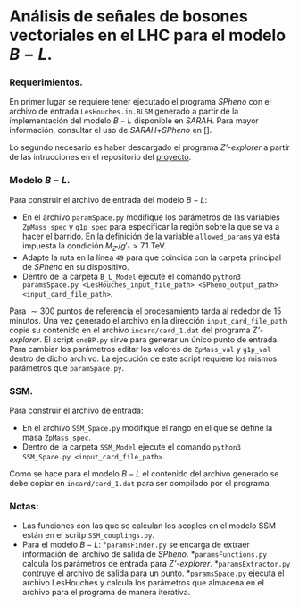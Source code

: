 # Análisis de señales de bosones vectoriales en el LHC para el modelo $B-L$.

### Requerimientos.
En primer lugar se requiere tener ejecutado el programa *SPheno* con el archivo de entrada `LesHouches.in.BLSM` generado a partir de la implementación del modelo $B-L$ disponible en *SARAH*. Para mayor información, consultar el uso de *SARAH*+*SPheno* en [].

Lo segundo necesario es haber descargado el programa *Z'-explorer* a partir de las intrucciones en el repositorio del [proyecto](https://github.com/ro-sanda/Z--explorer).

### Modelo $B-L$.

Para construir el archivo de entrada del modelo $B-L$:
* En el archivo `paramSpace.py` modifique los parámetros de las variables `ZpMass_spec` y `g1p_spec` para especificar la región sobre la que se va a hacer el barrido. En la definición de la variable `allowed_params` ya está impuesta la condición $M_{Z'}/g'_1>7.1\ \text{TeV}$.
* Adapte la ruta en la línea `49` para que coincida con la carpeta principal de *SPheno* en su dispositivo.
* Dentro de la carpeta `B_L_Model` ejecute el comando `python3 paramsSpace.py <LesHouches_input_file_path> <SPheno_output_path> <input_card_file_path>`.

Para $\sim 300$ puntos de referencia el procesamiento tarda al rededor de $15$ minutos. Una vez generado el archivo en la dirección `input_card_file_path` copie su contenido en el archivo `incard/card_1.dat` del programa *Z'-explorer*. El script `oneBP.py` sirve para generar un único punto de entrada. Para cambiar los parámetros editar los valores de `ZpMass_val` y `g1p_val` dentro de dicho archivo. La ejecución de este script requiere los mismos parámetros que `paramSpace.py`.

### SSM.

Para construir el archivo de entrada:
* En el archivo `SSM_Space.py` modifique el rango en el que se define la masa `ZpMass_spec`.
* Dentro de la carpeta `SSM_Model` ejecute el comando `python3 SSM_Space.py <input_card_file_path>`.

Como se hace para el modelo $B-L$ el contenido del archivo generado se debe copiar en `incard/card_1.dat` para ser compilado por el programa.

### Notas:

* Las funciones con las que se calculan los acoples en el modelo SSM están en el scritp `SSM_couplings.py`.
* Para el modelo $B-L$:
  *`paramsFinder.py` se encarga de extraer información del archivo de salida de *SPheno*.
  *`paramsFunctions.py` calcula los parámetros de entrada para *Z'-explorer*.
  *`paramsExtractor.py` contruye el archivo de salida para un punto.
  *`paramsSpace.py` ejecuta el archivo LesHouches y calcula los parámetros que almacena en el archivo para el programa de manera iterativa.
